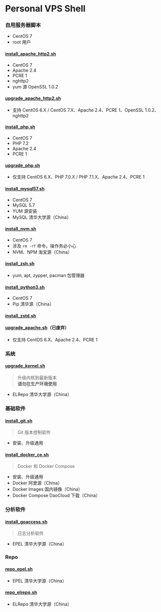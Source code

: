 # Personal VPS Shell

### **自用服务器脚本**

- CentOS 7
- root 用户

#### [install_apache_http2.sh](https://raw.githubusercontent.com/ttionya/Personal-VPS-Shell/master/install_apache_http2.sh)
- CentOS 7
- Apache 2.4
- PCRE 1
- nghttp2
- yum 源 OpenSSL 1.0.2

#### [upgrade_apache_http2.sh](https://raw.githubusercontent.com/ttionya/Personal-VPS-Shell/master/upgrade_apache_http2.sh)
- 支持 CentOS 6.X / CentOS 7.X、Apache 2.4、PCRE 1、OpenSSL 1.0.2、nghttp2

#### [install_php.sh](https://raw.githubusercontent.com/ttionya/Personal-VPS-Shell/master/install_php.sh)
- CentOS 7
- PHP 7.2
- Apache 2.4
- PCRE 1

#### [upgrade_php.sh](https://raw.githubusercontent.com/ttionya/Personal-VPS-Shell/master/upgrade_php.sh)
- 仅支持 CentOS 6.X、PHP 7.0.X / PHP 7.1.X、Apache 2.4、PCRE 1

#### [install_mysql57.sh](https://raw.githubusercontent.com/ttionya/Personal-VPS-Shell/master/install_mysql57.sh)
- CentOS 7
- MySQL 5.7
- YUM 源安装
- MySQL 清华大学源（China）

#### [install_nvm.sh](https://raw.githubusercontent.com/ttionya/Personal-VPS-Shell/master/install_nvm.sh)
- CentOS 7
- 涉及 `rm -rf` 命令，操作务必小心
- NVM、NPM 淘宝源（China）

#### [install_zsh.sh](https://raw.githubusercontent.com/ttionya/Personal-VPS-Shell/master/install_zsh.sh)
- yum, apt, zypper, pacman 包管理器

#### [install_python3.sh](https://raw.githubusercontent.com/ttionya/Personal-VPS-Shell/master/install_python3.sh)
- CentOS 7
- Pip 清华源（China）

#### [install_zstd.sh](https://raw.githubusercontent.com/ttionya/Personal-VPS-Shell/master/install_zstd.sh)

#### [upgrade_apache.sh](https://raw.githubusercontent.com/ttionya/Personal-VPS-Shell/master/upgrade_apache.sh)（已废弃）
- 仅支持 CentOS 6.X、Apache 2.4、PCRE 1


### 系统

#### [upgrade_kernel.sh](https://raw.githubusercontent.com/ttionya/Personal-VPS-Shell/master/upgrade_kernel.sh)

> 升级内核到最新版本  
> **请勿在生产环境使用**

- ELRepo 清华大学源（China）


### 基础软件

#### [install_git.sh](https://raw.githubusercontent.com/ttionya/Personal-VPS-Shell/master/install_git.sh)

> Git 版本控制软件

- 安装、升级通用

#### [install_docker_ce.sh](https://raw.githubusercontent.com/ttionya/Personal-VPS-Shell/master/install_docker_ce.sh)

> Docker 和 Docker Compose

- 安装、升级通用
- Docker 阿里源（China）
- Docker Images 国内镜像（China）
- Docker Compose DaoCloud 下载（China）


### 分析软件

#### [install_goaccess.sh](https://raw.githubusercontent.com/ttionya/Personal-VPS-Shell/master/install_goaccess.sh)

> 日志分析软件

- EPEL 清华大学源（China）


### Repo

#### [repo_epel.sh](https://raw.githubusercontent.com/ttionya/Personal-VPS-Shell/master/repo_epel.sh)

- EPEL 清华大学源（China）

#### [repo_elrepo.sh](https://raw.githubusercontent.com/ttionya/Personal-VPS-Shell/master/repo_elrepo.sh)

- ELRepo 清华大学源（China）
